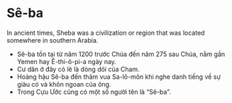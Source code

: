 # Sê-ba

In ancient times, Sheba was a civilization or region that was located somewhere in southern Arabia.
- Sê-ba tồn tại từ năm 1200 trước Chúa đến năm 275 sau Chúa, nằm gần Yemen hay Ê-thi-ô-pi-a ngày nay. 
- Cư dân ở đây có lẽ là dòng dõi của Cham. 
- Hoàng hậu Sê-ba đến thăm vua Sa-lô-môn khi nghe danh tiếng về sự giàu có và khôn ngoan của ông. 
- Trong Cựu Ước cũng có một số người tên là “Sê-ba”.

